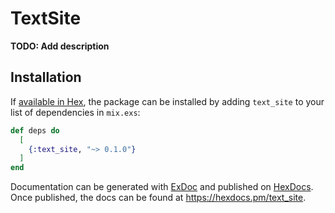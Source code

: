 # TextSite

**TODO: Add description**

## Installation

If [available in Hex](https://hex.pm/docs/publish), the package can be installed
by adding `text_site` to your list of dependencies in `mix.exs`:

```elixir
def deps do
  [
    {:text_site, "~> 0.1.0"}
  ]
end
```

Documentation can be generated with [ExDoc](https://github.com/elixir-lang/ex_doc)
and published on [HexDocs](https://hexdocs.pm). Once published, the docs can
be found at <https://hexdocs.pm/text_site>.

